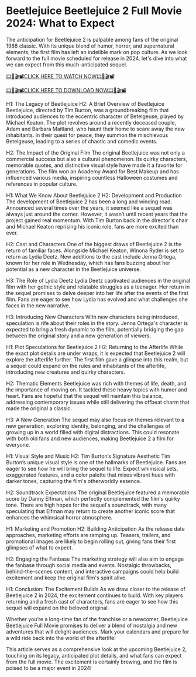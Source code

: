 # Beetlejuice Beetlejuice 2 Full Movie 2024: What to Expect
The anticipation for Beetlejuice 2 is palpable among fans of the original 1988 classic. With its unique blend of humor, horror, and supernatural elements, the first film has left an indelible mark on pop culture. As we look forward to the full movie scheduled for release in 2024, let's dive into what we can expect from this much-anticipated sequel.

[🎞️🎥🎬📽️CLICK HERE TO WATCH NOW🎞️🎥🎬📽️](https://cutt.ly/jeT5jc3y)

[🎞️🎥🎬📽️CLICK HERE TO DOWNLOAD NOW🎞️🎥🎬📽️](https://cutt.ly/jeT5jc3y)

H1: The Legacy of Beetlejuice
H2: A Brief Overview of Beetlejuice
Beetlejuice, directed by Tim Burton, was a groundbreaking film that introduced audiences to the eccentric character of Betelgeuse, played by Michael Keaton. The plot revolves around a recently deceased couple, Adam and Barbara Maitland, who haunt their home to scare away the new inhabitants. In their quest for peace, they summon the mischievous Betelgeuse, leading to a series of chaotic and comedic events.

H2: The Impact of the Original Film
The original Beetlejuice was not only a commercial success but also a cultural phenomenon. Its quirky characters, memorable quotes, and distinctive visual style have made it a favorite for generations. The film won an Academy Award for Best Makeup and has influenced various media, inspiring countless Halloween costumes and references in popular culture.

H1: What We Know About Beetlejuice 2
H2: Development and Production
The development of Beetlejuice 2 has been a long and winding road. Announced several times over the years, it seemed like a sequel was always just around the corner. However, it wasn’t until recent years that the project gained real momentum. With Tim Burton back in the director's chair and Michael Keaton reprising his iconic role, fans are more excited than ever.

H2: Cast and Characters
One of the biggest draws of Beetlejuice 2 is the return of familiar faces. Alongside Michael Keaton, Winona Ryder is set to return as Lydia Deetz. New additions to the cast include Jenna Ortega, known for her role in Wednesday, which has fans buzzing about her potential as a new character in the Beetlejuice universe.

H3: The Role of Lydia Deetz
Lydia Deetz captivated audiences in the original film with her gothic style and relatable struggles as a teenager. Her return in the sequel promises to delve deeper into her life after the events of the first film. Fans are eager to see how Lydia has evolved and what challenges she faces in the new narrative.

H3: Introducing New Characters
With new characters being introduced, speculation is rife about their roles in the story. Jenna Ortega's character is expected to bring a fresh dynamic to the film, potentially bridging the gap between the original story and a new generation of viewers.

H1: Plot Speculations for Beetlejuice 2
H2: Returning to the Afterlife
While the exact plot details are under wraps, it is expected that Beetlejuice 2 will explore the afterlife further. The first film gave a glimpse into this realm, but a sequel could expand on the rules and inhabitants of the afterlife, introducing new creatures and quirky characters.

H2: Thematic Elements
Beetlejuice was rich with themes of life, death, and the importance of moving on. It tackled these heavy topics with humor and heart. Fans are hopeful that the sequel will maintain this balance, addressing contemporary issues while still delivering the offbeat charm that made the original a classic.

H3: A New Generation
The sequel may also focus on themes relevant to a new generation, exploring identity, belonging, and the challenges of growing up in a world filled with digital distractions. This could resonate with both old fans and new audiences, making Beetlejuice 2 a film for everyone.

H1: Visual Style and Music
H2: Tim Burton’s Signature Aesthetic
Tim Burton’s unique visual style is one of the hallmarks of Beetlejuice. Fans are eager to see how he will bring the sequel to life. Expect whimsical sets, exaggerated features, and a color palette that mixes vibrant hues with darker tones, capturing the film's otherworldly essence.

H2: Soundtrack Expectations
The original Beetlejuice featured a memorable score by Danny Elfman, which perfectly complemented the film's quirky tone. There are high hopes for the sequel's soundtrack, with many speculating that Elfman may return to create another iconic score that enhances the whimsical horror atmosphere.

H1: Marketing and Promotion
H2: Building Anticipation
As the release date approaches, marketing efforts are ramping up. Teasers, trailers, and promotional images are likely to begin rolling out, giving fans their first glimpses of what to expect.

H2: Engaging the Fanbase
The marketing strategy will also aim to engage the fanbase through social media and events. Nostalgic throwbacks, behind-the-scenes content, and interactive campaigns could help build excitement and keep the original film's spirit alive.

H1: Conclusion: The Excitement Builds
As we draw closer to the release of Beetlejuice 2 in 2024, the excitement continues to build. With key players returning and a fresh cast of characters, fans are eager to see how this sequel will expand on the beloved original.

Whether you’re a long-time fan of the franchise or a newcomer, Beetlejuice Beetlejuice Full Movie promises to deliver a blend of nostalgia and new adventures that will delight audiences. Mark your calendars and prepare for a wild ride back into the world of the afterlife!

This article serves as a comprehensive look at the upcoming Beetlejuice 2, touching on its legacy, anticipated plot details, and what fans can expect from the full movie. The excitement is certainly brewing, and the film is poised to be a major event in 2024!
